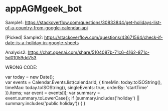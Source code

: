 # appAGMgeek_bot

Sample1: https://stackoverflow.com/questions/30833844/get-holidays-list-of-a-country-from-google-calendar-api

[Picked] Sample2: https://stackoverflow.com/questions/43671564/check-if-date-is-a-holiday-in-google-sheets

Analysis2: https://chat.openai.com/share/5104087b-71c6-4162-871c-5d01059dd753

WRONG CODE:

  var today = new Date();  
  var events = Calendar.Events.list(calendarId, {
    timeMin: today.toISOString(),
    timeMax: today.toISOString(),
    singleEvents: true,
    orderBy: 'startTime'
  }).items;
  var event = events[i];
  var summary = event.summary.toLowerCase();
  if (summary.includes('holiday') || summary.includes('public holiday')) { }
